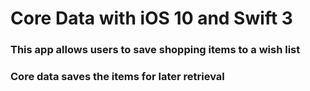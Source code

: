 # Core Data with iOS 10 and Swift 3

### This app allows users to save shopping items to a wish list

### Core data saves the items for later retrieval
